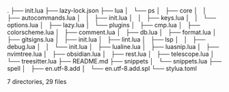 .
├── init.lua
├── lazy-lock.json
├── lua
│   └── ps
│   ├── core
│   │   ├── autocommands.lua
│   │   ├── init.lua
│   │   ├── keys.lua
│   │   └── options.lua
│   ├── lazy.lua
│   └── plugins
│   ├── cmp.lua
│   ├── colorscheme.lua
│   ├── comment.lua
│   ├── db.lua
│   ├── format.lua
│   ├── gitsigns.lua
│   ├── init.lua
│   ├── lint.lua
│   ├── lsp
│   │   ├── debug.lua
│   │   └── init.lua
│   ├── lualine.lua
│   ├── luasnip.lua
│   ├── nvimtree.lua
│   ├── obsidian.lua
│   ├── rest.lua
│   ├── telescope.lua
│   └── treesitter.lua
├── README.md
├── snippets
│   └── snippets.lua
├── spell
│   ├── en.utf-8.add
│   └── en.utf-8.add.spl
└── stylua.toml

7 directories, 29 files
